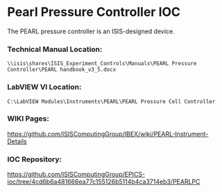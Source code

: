 # Pearl Pressure Controller IOC

The PEARL pressure controller is an ISIS-designed device. 

### Technical Manual Location: 

`\\isis\shares\ISIS_Experiment_Controls\Manuals\PEARL Pressure Controller\PEARL handbook_v3_5.docx`

### LabVIEW VI Location: 

`C:\LabVIEW Modules\Instruments\PEARL\PEARL Pressure Cell Controller`

### WIKI Pages: 

https://github.com/ISISComputingGroup/IBEX/wiki/PEARL-Instrument-Details

### IOC Repository: 

https://github.com/ISISComputingGroup/EPICS-ioc/tree/4cd6b6a481666ea77c155126b5114b4ca3714eb3/PEARLPC
